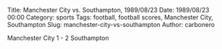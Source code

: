 Title: Manchester City vs. Southampton, 1989/08/23
Date: 1989/08/23 00:00
Category: sports
Tags: football, football scores, Manchester City, Southampton
Slug: manchester-city-vs-southampton
Author: carbonero


Manchester City 1 - 2 Southampton
